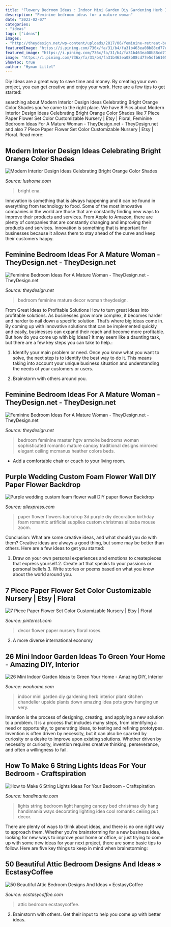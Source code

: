 ```yaml
---
title: "Flowery Bedroom Ideas : Indoor Mini Garden Diy Gardening Herb Interior Plant Kitchen Chandelier Upside Plants Down Amazing Idea Pots Grow Hanging Un Very"
description: "Feminine bedroom ideas for a mature woman"
date: "2023-02-07"
categories:
- "ideas"
tags: ["ideas"]
images:
- "http://theydesign.net/wp-content/uploads/2017/06/feminine-retreat-bedroom-heather-mcmanus-hgtv-regarding-feminine-bedroom-feminine-bedroom-ideas-for-a-mature-woman.jpeg"
featuredImage: "https://i.pinimg.com/736x/fa/31/b4/fa31b463ea08b88cd77e5dfb6105bb90.jpg"
featured_image: "https://i.pinimg.com/736x/fa/31/b4/fa31b463ea08b88cd77e5dfb6105bb90.jpg"
image: "https://i.pinimg.com/736x/fa/31/b4/fa31b463ea08b88cd77e5dfb6105bb90.jpg"
ShowToc: true
author: "Hyman Littel"
---
```



Diy Ideas are a great way to save time and money. By creating your own project, you can get creative and enjoy your work. Here are a few tips to get started: 

	

		
searching about Modern Interior Design Ideas Celebrating Bright Orange Color Shades you've came to the right place. We have 8 Pics about Modern Interior Design Ideas Celebrating Bright Orange Color Shades like 7 Piece Paper Flower Set Color Customizable Nursery | Etsy | Floral, Feminine Bedroom Ideas For A Mature Woman - TheyDesign.net - TheyDesign.net and also 7 Piece Paper Flower Set Color Customizable Nursery | Etsy | Floral. Read more:
		
    
## Modern Interior Design Ideas Celebrating Bright Orange Color Shades

<img loading=lazy src="https://www.lushome.com/wp-content/uploads/2012/09/orange-colors-interior-paint-home-furnishings-10.jpg" onerror="this.onerror=null;this.src='https://tse1.mm.bing.net/th?id=OIP.xo7ZdslOwcDpnNkL438lCAAAAA&amp;pid=15.1';" alt="Modern Interior Design Ideas Celebrating Bright Orange Color Shades">

_Source: lushome.com_

>bright ena. 

	

Innovation is something that is always happening and it can be found in everything from technology to food. Some of the most innovative companies in the world are those that are constantly finding new ways to improve their products and services. From Apple to Amazon, there are plenty of companies that are constantly changing and improving their products and services. Innovation is something that is important for businesses because it allows them to stay ahead of the curve and keep their customers happy.

    
## Feminine Bedroom Ideas For A Mature Woman - TheyDesign.net - TheyDesign.net

<img loading=lazy src="http://theydesign.net/wp-content/uploads/2017/06/25-best-ideas-about-feminine-decor-on-pinterest-gold-accents-regarding-feminine-bedroom-feminine-bedroom-ideas-for-a-mature-woman.jpg" onerror="this.onerror=null;this.src='https://tse3.mm.bing.net/th?id=OIP.VQRGHXB4dTChmqhwDWTZCQHaLM&amp;pid=15.1';" alt="Feminine Bedroom Ideas For A Mature Woman - TheyDesign.net - TheyDesign.net">

_Source: theydesign.net_

>bedroom feminine mature decor woman theydesign. 

	

From Great Ideas to Profitable Solutions
How to turn great ideas into profitable solutions. As businesses grow more complex, it becomes harder and harder to nail down a specific solution. That’s where big ideas come in. By coming up with innovative solutions that can be implemented quickly and easily, businesses can expand their reach and become more profitable.
But how do you come up with big Ideas? It may seem like a daunting task, but there are a few key steps you can take to help.:

1) Identify your main problem or need. Once you know what you want to solve, the next step is to identify the best way to do it. This means taking into account your unique business situation and understanding the needs of your customers or users.

2) Brainstorm with others around you.

    
## Feminine Bedroom Ideas For A Mature Woman - TheyDesign.net - TheyDesign.net

<img loading=lazy src="http://theydesign.net/wp-content/uploads/2017/06/feminine-retreat-bedroom-heather-mcmanus-hgtv-regarding-feminine-bedroom-feminine-bedroom-ideas-for-a-mature-woman.jpeg" onerror="this.onerror=null;this.src='https://tse1.mm.bing.net/th?id=OIP.UhwupXoanz2vq4gPhCfgxQHaFj&amp;pid=15.1';" alt="Feminine Bedroom Ideas For A Mature Woman - TheyDesign.net - TheyDesign.net">

_Source: theydesign.net_

>bedroom feminine master hgtv armoire bedrooms woman sophisticated romantic mature canopy traditional designs mirrored elegant ceiling mcmanus heather colors beds. 

	

- Add a comfortable chair or couch to your living room.

    
## Purple Wedding Custom Foam Flower Wall DIY Paper Flower Backdrop

<img loading=lazy src="https://ae01.alicdn.com/kf/HTB16QPvQFXXXXXkaXXXq6xXFXXXG/Purple-wedding-custom-foam-flower-wall-DIY-paper-flower-Backdrop-Decoration-Party-Supplies-Birthday-Party-Kids.jpg" onerror="this.onerror=null;this.src='https://tse4.mm.bing.net/th?id=OIP.zQxlGPNXeL0tDBEIrXOR-gHaHl&amp;pid=15.1';" alt="Purple wedding custom foam flower wall DIY paper flower Backdrop">

_Source: aliexpress.com_

>paper flower flowers backdrop 3d purple diy decoration birthday foam romantic artificial supplies custom christmas alibaba mouse zoom. 

	

Conclusion: What are some creative ideas, and what should you do with them?
Creative ideas are always a good thing, but some may be better than others. Here are a few ideas to get you started: 
1. Draw on your own personal experiences and emotions to createpieces that express yourself.2. Create art that speaks to your passions or personal beliefs.3. Write stories or poems based on what you know about the world around you.
    
## 7 Piece Paper Flower Set Color Customizable Nursery | Etsy | Floral

<img loading=lazy src="https://i.pinimg.com/736x/fa/31/b4/fa31b463ea08b88cd77e5dfb6105bb90.jpg" onerror="this.onerror=null;this.src='https://tse3.mm.bing.net/th?id=OIP.IGbCBKHZ9FenQXlCIvrgywHaJ3&amp;pid=15.1';" alt="7 Piece Paper Flower Set Color Customizable Nursery | Etsy | Floral">

_Source: pinterest.com_

>decor flower paper nursery floral roses. 

	

2. A more diverse international economy 

    
## 26 Mini Indoor Garden Ideas To Green Your Home - Amazing DIY, Interior

<img loading=lazy src="http://www.woohome.com/wp-content/uploads/2014/03/Mini-Indoor-Gardening-26.jpg" onerror="this.onerror=null;this.src='https://tse1.mm.bing.net/th?id=OIP.w-B-pDD9y9qYrcVnrGWyiQHaTA&amp;pid=15.1';" alt="26 Mini Indoor Garden Ideas to Green Your Home - Amazing DIY, Interior">

_Source: woohome.com_

>indoor mini garden diy gardening herb interior plant kitchen chandelier upside plants down amazing idea pots grow hanging un very. 

	

Invention is the process of designing, creating, and applying a new solution to a problem. It is a process that includes many steps, from identifying a need or opportunity, to generating ideas, to testing and refining prototypes. Invention is often driven by necessity, but it can also be sparked by curiosity or a desire to improve upon existing solutions. Whether driven by necessity or curiosity, invention requires creative thinking, perseverance, and often a willingness to fail.

    
## How To Make 6 String Lights Ideas For Your Bedroom - Craftspiration

<img loading=lazy src="http://www.handimania.com/uploads/string-lights-ideas-for-your-bedroom06.jpg" onerror="this.onerror=null;this.src='https://tse3.mm.bing.net/th?id=OIP.qXMW4q-vEBQysovU5vhXrQHaJ4&amp;pid=15.1';" alt="How to Make 6 String Lights Ideas For Your Bedroom - Craftspiration">

_Source: handimania.com_

>lights string bedroom light hanging canopy bed christmas diy hang handimania ways decorating lighting idea cool romantic ceiling put decor. 

	

There are plenty of ways to think about ideas, and there is no one right way to approach them. Whether you're brainstorming for a new business idea, looking for new ways to improve your home or office, or just trying to come up with some new ideas for your next project, there are some basic tips to follow. Here are five key things to keep in mind when brainstorming: 

    
## 50 Beautiful Attic Bedroom Designs And Ideas » EcstasyCoffee

<img loading=lazy src="https://i1.wp.com/www.ecstasycoffee.com/wp-content/uploads/2016/10/natural-attic-bedrrom.jpg" onerror="this.onerror=null;this.src='https://tse3.mm.bing.net/th?id=OIP.FgePQ5_L25B4LO8o7xzkdQAAAA&amp;pid=15.1';" alt="50 Beautiful Attic Bedroom Designs And Ideas » EcstasyCoffee">

_Source: ecstasycoffee.com_

>attic bedroom ecstasycoffee. 

	

2. Brainstorm with others. Get their input to help you come up with better ideas.

